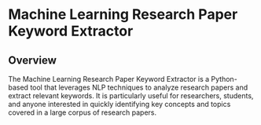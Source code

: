 # Machine Learning Research Paper Keyword Extractor
## Overview

The Machine Learning Research Paper Keyword Extractor is a Python-based tool that leverages NLP techniques to analyze research papers and extract relevant keywords. It is particularly useful for researchers, students, and anyone interested in quickly identifying key concepts and topics covered in a large corpus of research papers.

